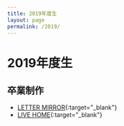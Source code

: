```yaml
---
title: 2019年度生
layout: page
permalink: /2019/
---
```

# 2019年度生

## 卒業制作
- [LETTER MIRROR](https://thxhightech.github.io/lettermirror/){:target="_blank"}
- [LIVE HOME](https://osaka-live-home.github.io/){:target="_blank"}
